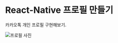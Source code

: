# React-Native 프로필 만들기

카카오톡 개인 프로필 구현해보기.

![프로필 사진](https://user-images.githubusercontent.com/35329247/108471013-297fc180-72ce-11eb-8cb6-4a7bce148c26.PNG)
